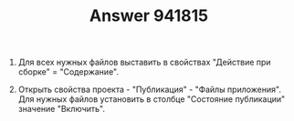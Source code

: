 ﻿---
title: "Answer 941815"
se.owner.user_id: 240512
se.owner.display_name: "MSDN.WhiteKnight"
se.owner.link: "https://ru.stackoverflow.com/users/240512/msdn-whiteknight"
se.answer_id: 941815
se.question_id: 938187
se.post_type: answer
se.score: 0
se.is_accepted: False
---
<ol>
<li><p>Для всех нужных файлов выставить в свойствах "Действие при сборке" = "Содержание".</p></li>
<li><p>Открыть свойства проекта - "Публикация" - "Файлы приложения". Для нужных файлов установить в столбце "Состояние публикации" значение "Включить".</p></li>
</ol>
